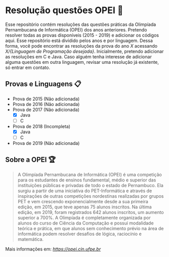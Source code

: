# Resolução questões OPEI :notebook_with_decorative_cover:
Esse repositório contém resoluções das questões práticas da Olimpíada Pernambucana de Informática (OPEI) dos anos anteriores. Pretendo resolver todas as provas disponíveis (2015 - 2019) e adicionar os códigos aqui. Esse repositório está dividido pelos anos e por linguagem. Dessa forma, você pode encontrar as resoluções da prova do ano _X_ acessando _X/{Linguagem de Programação desejada}_. Inicialmente, pretendo adicionar as resoluções em C e Java. Caso alguém tenha interesse de adicionar alguma questões em outra linguagem, revisar uma resolução já existente, só entrar em contato.

## Provas e Linguagens :clipboard:
- Prova de 2015 (Não adicionada)
- Prova de 2016 (Não adicionada)
- Prova de 2017 (Não adicionada)
  - [X] Java
  - [ ] C
- Prova de 2018 (Incompleta)
  - [X] Java
  - [ ] C
 - Prova de 2019 (Não adicionada)
 
## Sobre a OPEI :trophy:
> A Olimpíada Pernambucana de Informática (OPEI) é uma competição para os estudantes de ensinos fundamental, médio e superior das instituições públicas e privadas de todo o estado de Pernambuco. Ela surgiu a partir de uma iniciativa do PET-Informática e através de inspirações de outras competições nordestinas realizadas por grupos PET e vem crescendo exponencialmente desde a sua primeira edição, em 2015, que teve apenas 75 alunos inscritos. Na última edição, em 2019, foram registrados 642 alunos inscritos, um aumento superior a 700%. A Olimpíada é completamente organizada por alunos do curso de Ciência da Computação e possui modalidade teórica e prática, em que alunos sem conhecimento prévio na área de informática podem resolver desafios de lógica, raciocínio e matemática.
>
Mais informações em: _https://opei.cin.ufpe.br_
